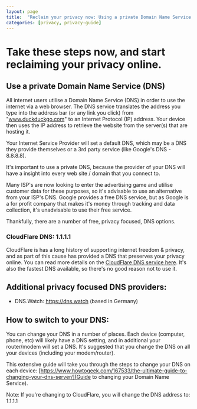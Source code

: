 ```yaml
---
layout: page
title:  "Reclaim your privacy now: Using a private Domain Name Service (DNS)"
categories: [privacy, privacy-guide]
---
```


# Take these steps now, and start reclaiming your privacy online.

## Use a private Domain Name Service (DNS)

All internet users utilise a Domain Name Service (DNS) in order to use the internet via a web browser.  The DNS service translates the address you type into the address bar (or any link you click) from "www.duckduckgo.com" to an Internet Protocol (IP) address.  Your device then uses the IP address to retrieve the website from the server(s) that are hosting it.

Your Internet Service Provider will set a default DNS, which may be a DNS they provide themselves or a 3rd party service (like Google's DNS - 8.8.8.8).

It's important to use a private DNS, because the provider of your DNS will have a insight into every web site / domain that you connect to.

Many ISP's are now looking to enter the advertising game and utilise customer data for these purposes, so it's advisable to use an alternative from your ISP's DNS.  Google provides a free DNS service, but as Google is a for profit company that makes it's money through tracking and data collection, it's unadvisable to use their free service.

Thankfully, there are a number of free, privacy focused, DNS options.

### CloudFlare DNS: 1.1.1.1

CloudFlare is has a long history of supporting internet freedom & privacy, and as part of this cause has provided a DNS that preserves your privacy online. You can read more details on the [CloudFlare DNS service here](https://blog.cloudflare.com/announcing-1111/). It's also the fastest DNS available, so there's no good reason not to use it.

## Additional privacy focused DNS providers:
- DNS.Watch: https://dns.watch (based in Germany)

## How to switch to your DNS:

You can change your DNS in a number of places.  Each device (computer, phone, etc) will likely have a DNS setting, and in additional your router/modem will set a DNS.  It's suggested that you change the DNS on all your devices (including your modem/router).

This extensive guide will take you through the steps to change your DNS on each device: [https://www.howtogeek.com/167533/the-ultimate-guide-to-changing-your-dns-server/](Guide to changing your Domain Name Service).

Note: If you're changing to CloudFlare, you will change the DNS address to: 1.1.1.1